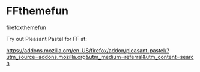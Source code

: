 # FFthemefun
firefoxthemefun

Try out Pleasant Pastel  for FF at:

https://addons.mozilla.org/en-US/firefox/addon/pleasant-pastel/?utm_source=addons.mozilla.org&utm_medium=referral&utm_content=search
